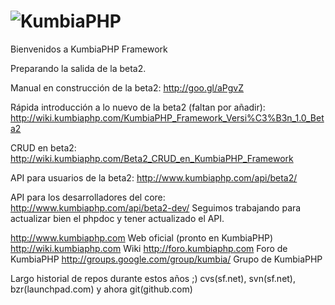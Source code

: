 ![KumbiaPHP](http://proto.kumbiaphp.com/img/kumbiaphp.png)
===
Bienvenidos a KumbiaPHP Framework 

Preparando la salida de la beta2.

Manual en construcción de la beta2: http://goo.gl/aPgvZ

Rápida introducción a lo nuevo de la beta2 (faltan por añadir): http://wiki.kumbiaphp.com/KumbiaPHP_Framework_Versi%C3%B3n_1.0_Beta2

CRUD en beta2: http://wiki.kumbiaphp.com/Beta2_CRUD_en_KumbiaPHP_Framework

API para usuarios de la beta2: http://www.kumbiaphp.com/api/beta2/

API para los desarrolladores del core: http://www.kumbiaphp.com/api/beta2-dev/
Seguimos trabajando para actualizar bien el phpdoc y tener actualizado el API.


http://www.kumbiaphp.com  Web oficial (pronto en KumbiaPHP)
http://wiki.kumbiaphp.com Wiki
http://foro.kumbiaphp.com Foro de KumbiaPHP
http://groups.google.com/group/kumbia/   Grupo de KumbiaPHP

Largo historial de repos durante estos años ;)
cvs(sf.net), svn(sf.net), bzr(launchpad.com) y ahora git(github.com)
